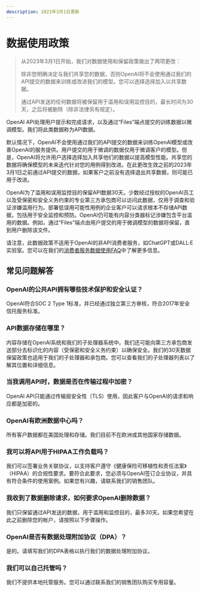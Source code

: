 ```yaml
---
description: 2023年3月1日更新
---
```


# 数据使用政策

> 从2023年3月1日开始，我们对数据使用和保留政策做出了两项更改：
>
> 除非您明确决定与我们共享您的数据，否则OpenAI将不会使用通过我们的API提交的数据来训练或改进我们的模型。您可以选择选择加入以共享数据。
>
> 通过API发送的任何数据将被保留用于滥用和误用监控目的，最长时间为30天，之后将被删除（除非法律另有规定）。

OpenAI API处理用户提示和完成请求，以及通过“Files”端点提交的训练数据以微调模型。我们将此类数据称为API数据。

默认情况下，OpenAI不会使用通过我们的API提交的数据来训练OpenAI模型或改善OpenAI的服务提供。用户提交的用于微调的数据仅用于微调客户的模型。但是，OpenAI将允许用户选择选择加入共享他们的数据以提高模型性能。共享您的数据将确保模型的未来迭代针对您的用例得到改进。在此更改生效之前的2023年3月1日之前通过API提交的数据，如果客户之前没有选择退出共享数据，则可能已用于改进。

OpenAI为了滥用和误用监控目的保留API数据30天。少数经过授权的OpenAI员工以及受保密和安全义务约束的专业第三方承包商可以访问此数据，仅用于调查和验证涉嫌滥用行为。部署低误用可能性用例的企业客户可以请求根本不存储API数据，包括用于安全监控和预防。OpenAI仍可能有内容分类器标记涉嫌包含平台滥用的数据。例如，通过“Files”端点由用户提交的用于微调模型的数据将保留，直到用户删除该文件。

请注意，此数据政策不适用于OpenAI的非API消费者服务，如ChatGPT或DALL·E实验室。您可以在我们的[消费者服务数据使用FAQ](https://help.openai.com/en/articles/7039943-data-usage-for-consumer-services-faq)中了解更多信息。

## 常见问题解答

### OpenAI的公共API拥有哪些技术保护和安全认证？

OpenAI符合SOC 2 Type 1标准，并已经通过独立第三方审核，符合2017年安全信托服务标准。

### API数据存储在哪里？

内容存储在OpenAI系统和我们的子处理器系统中。我们还可能向第三方承包商发送部分去标识化的内容（受保密和安全义务约束）以确保安全。我们的30天数据保留政策也适用于我们的子处理器和承包商。您可以查看我们的子处理器列表以了解其位置和详细信息。

### 当我调用API时，数据是否在传输过程中加密？

OpenAI API只能通过传输层安全性（TLS）使用，因此客户与OpenAI的请求和响应都是加密的。

### OpenAI有欧洲数据中心吗？

所有客户数据都在美国处理和存储。我们目前不在欧洲或其他国家存储数据。

### 我可以将API用于HIPAA工作负载吗？

我们可以签署业务关联协议，以支持客户遵守《健康保险可移植性和责任法案》（HIPAA）的合规性要求。要符合此要求，您必须与OpenAI签订企业协议，并具有符合条件的使用案例。如果您有兴趣，请联系我们的销售团队。

### 我收到了数据删除请求，如何要求OpenAI删除数据？

我们只保留通过API发送的数据，用于滥用和监控目的，最多30天。如果您希望在此之前删除您的帐户，请按照以下步骤操作。

### OpenAI是否有数据处理附加协议（DPA）？

是的。请填写我们的DPA表格以执行我们的数据处理附加协议。

### 我们可以自己托管吗？&#x20;

我们不提供本地托管服务。您可以通过联系我们的销售团队购买专用容量。
